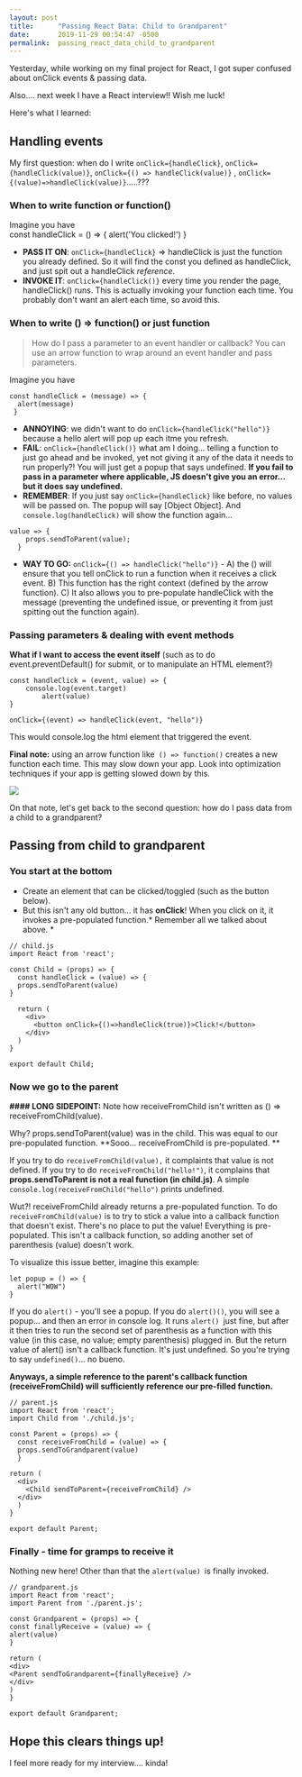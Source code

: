 ```yaml
---
layout: post
title:      "Passing React Data: Child to Grandparent"
date:       2019-11-29 00:54:47 -0500
permalink:  passing_react_data_child_to_grandparent
---
```



Yesterday, while working on my final project for React, I got super confused about onClick events & passing data.

Also.... next week I have a React interview!! Wish me luck!

Here's what I learned:

## Handling events
My first question: when do I write `onClick={handleClick}`,  `onClick={handleClick(value)}`,  `onClick={() => handleClick(value)}` ,  `onClick={(value)=>handleClick(value)}`.....???


### When to write function or function()
Imagine you have  
const handleClick = () => {
  alert('You clicked!')
 }
 
* **PASS IT ON**: `onClick={handleClick}` => handleClick is just the function you already defined. So it will find the const you defined as handleClick, and just spit out a handleClick *reference*.
* **INVOKE IT**: `onClick={handleClick()}` every time you render the page, handleClick() runs. This is actually invoking your function each time. You probably don't want an alert each time, so avoid this. 

### When to write () => function() or just function
> How do I pass a parameter to an event handler or callback? You can use an arrow function to wrap around an event handler and pass parameters.

Imagine you have  
```
const handleClick = (message) => {
  alert(message)
 }
```
 

*  **ANNOYING**: we didn't want to do `onClick={handleClick("hello")}` because a hello alert will pop up each itme you refresh.  
* **FAIL**: `onClick={handleClick()}` what am I doing... telling a function to just go ahead and be invoked, yet not giving it any of the data it needs to run properly?! You will just get a popup that says undefined. **If you fail to pass in a parameter where applicable, JS doesn't give you an error... but it does say undefined.**
*  **REMEMBER**: If you just say `onClick={handleClick}` like before, no values will be passed on. The popup will say [Object Object]. And `console.log(handleClick)` will show the function again... 
```
value => {
    props.sendToParent(value);
  }
```
	
* **WAY TO GO:** `onClick={() => handleClick("hello")}` - A) the () will ensure that you tell onClick to run a function when it receives a click event. B) This function has the right context (defined by the arrow function). C) It also allows you to pre-populate handleClick with the message (preventing the undefined issue, or preventing it from just spitting out the function again). 


### Passing parameters & dealing with event methods 

**What if I want to access the event itself** (such as to do event.preventDefault() for submit, or to manipulate an HTML element?)

```
const handleClick = (event, value) => {
    console.log(event.target)
		alert(value)
}
```

`onClick={(event) => handleClick(event, "hello")}`

This would console.log the html element that triggered the event.

**Final note:** using an arrow function like` () => function()` creates a new function each time. This may slow down your app. Look into optimization techniques if your app is getting slowed down by this. 

![](https://giphy.com/gifs/JMV7IKoqzxlrW/html5)

On that note, let's get back to the second question: how do I pass data from a child to a grandparent?

## Passing from child to grandparent
### You start at the bottom
* Create an element that can be clicked/toggled (such as the button below).
* But this isn't any old button... it has **onClick**! When you click on it, it invokes a pre-populated function.* Remember all we talked about above. *

```
// child.js
import React from 'react';

const Child = (props) => {
  const handleClick = (value) => {
  props.sendToParent(value)
}

  return (
    <div>
      <button onClick={()=>handleClick(true)}>Click!</button>
    </div>
  )
}

export default Child;
```

### Now we go to the parent

**#### LONG SIDEPOINT:**
Note how receiveFromChild isn't written as () => receiveFromChild(value). 

Why? props.sendToParent(value) was in the child. This was equal to our pre-populated function.
**Sooo... receiveFromChild is pre-populated. **

If you try to do `receiveFromChild(value),` it complaints that value is not defined.
If you try to do `receiveFromChild("hello!")`, it complains that **props.sendToParent is not a real function (in child.js)**. A simple `console.log(receiveFromChild("hello")` prints undefined. 

Wut?!
receiveFromChild already returns a pre-populated function. To do `receiveFromChild(value)` is to try to stick a value into a callback function that doesn't exist. There's no place to put the value! Everything is pre-populated. This isn't a callback function, so adding another set of parenthesis (value) doesn't work.

To visualize this issue better, imagine this example:
```
let popup = () => {
  alert("WOW")
}
```

If you do `alert()` - you'll see a popup. If you do `alert()()`, you will see a popup... and then an error in console log. It runs `alert() `just fine, but after it then tries to run the second set of parenthesis as a function with this value (in this case, no value; empty parenthesis) plugged in. But the return value of alert() isn't a callback function. It's just undefined. So you're trying to say `undefined()`... no bueno.

**Anyways, a simple reference to the parent's callback function (receiveFromChild) will sufficiently reference our pre-filled function.**

```
// parent.js
import React from 'react';
import Child from './child.js';

const Parent = (props) => {
  const receiveFromChild = (value) => {
  props.sendToGrandparent(value)
  }

return (
  <div>
    <Child sendToParent={receiveFromChild} />
  </div>
  )
}

export default Parent;

```
### Finally - time for gramps to receive it

Nothing new here! Other than that the `alert(value) `is finally invoked.

```
// grandparent.js 
import React from 'react';
import Parent from './parent.js';

const Grandparent = (props) => {
const finallyReceive = (value) => {
alert(value)
}

return (
<div>
<Parent sendToGrandparent={finallyReceive} />
</div>
)
}

export default Grandparent;

```



## Hope this clears things up!
I feel more ready for my interview.... kinda!

